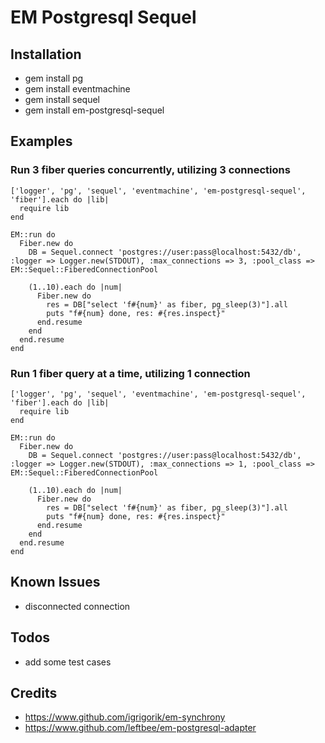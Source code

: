 # EM Postgresql Sequel

## Installation

* gem install pg
* gem install eventmachine
* gem install sequel
* gem install em-postgresql-sequel

## Examples

### Run 3 fiber queries concurrently, utilizing 3 connections

    ['logger', 'pg', 'sequel', 'eventmachine', 'em-postgresql-sequel', 'fiber'].each do |lib| 
      require lib
    end

    EM::run do
      Fiber.new do
        DB = Sequel.connect 'postgres://user:pass@localhost:5432/db', :logger => Logger.new(STDOUT), :max_connections => 3, :pool_class => EM::Sequel::FiberedConnectionPool

        (1..10).each do |num|
          Fiber.new do
            res = DB["select 'f#{num}' as fiber, pg_sleep(3)"].all
            puts "f#{num} done, res: #{res.inspect}"
          end.resume
        end
      end.resume
    end

### Run 1 fiber query at a time, utilizing 1 connection

    ['logger', 'pg', 'sequel', 'eventmachine', 'em-postgresql-sequel', 'fiber'].each do |lib| 
      require lib
    end

    EM::run do
      Fiber.new do
        DB = Sequel.connect 'postgres://user:pass@localhost:5432/db', :logger => Logger.new(STDOUT), :max_connections => 1, :pool_class => EM::Sequel::FiberedConnectionPool

        (1..10).each do |num|
          Fiber.new do
            res = DB["select 'f#{num}' as fiber, pg_sleep(3)"].all
            puts "f#{num} done, res: #{res.inspect}"
          end.resume
        end
      end.resume
    end

## Known Issues

* disconnected connection

## Todos

* add some test cases

## Credits

* https://www.github.com/igrigorik/em-synchrony
* https://www.github.com/leftbee/em-postgresql-adapter